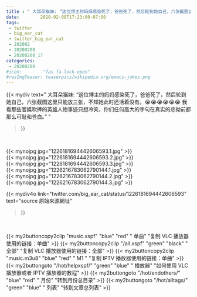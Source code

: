 ```yaml
---
title : " 大耳朵猫妹: “这位博主的妈妈感染死了，爸爸死了，然后轮到她自己，六张截图这里只能放三张，不知她此时还活着没有。😭😭😭😭😭😭&#10;我看那些官媒吹捧的英雄人物事迹只想冷笑，你们任何高大的字句在真实的悲拗前都那么可耻和苍白。”  "
date:        2020-02-08T17:23:00-07:00
tags:
 - twitter
 - big_ear_cat
 - twitter_big_ear_cat
 - 202002
 - 20200208
 - 20200208_17
categories:
 - 20200208
#icon:        "fas fa-lock-open"
#resImgTeaser: teaserpics/wikipedia.org/emacs-jokes.png
---
```


{{< mydiv text=" 大耳朵猫妹: “这位博主的妈妈感染死了，爸爸死了，然后轮到她自己，六张截图这里只能放三张，不知她此时还活着没有。😭😭😭😭😭😭&#10;我看那些官媒吹捧的英雄人物事迹只想冷笑，你们任何高大的字句在真实的悲拗前都那么可耻和苍白。”  "
>}}
<br>


 {{< mynojpg jpg="1226181694442606593.1.jpg" >}}<br>  {{< mynojpg jpg="1226181694442606593.2.jpg" >}}<br>  {{< mynojpg jpg="1226181694442606593.3.jpg" >}}<br> 
 {{< mynojpg jpg="1226216783062790144.1.jpg" >}}<br>  {{< mynojpg jpg="1226216783062790144.2.jpg" >}}<br>  {{< mynojpg jpg="1226216783062790144.3.jpg" >}}<br> 



{{< mydiv4o link="twitter.com/big_ear_cat/status/1226181694442606593"
text="source 原始來源網址"
>}}


<br>





{{< my2buttoncopy2clip "music.xspf"        "blue"   "red"    " 单曲"  "复制 VLC 播放器使用的链接：单曲" >}} {{< my2buttoncopy2clip "/all.xspf"         "green"  "black"  " 全部"  "复制 VLC 播放器使用的链接：全部" >}} {{< my2buttoncopy2clip "music.m3u8"        "blue"   "red"    " M1 "    "复制 IPTV 播放器使用的链接：单曲" >}} {{< my2buttongoto      "/hot/helpxspf/"    "green"  "blue"   " 播放器" "如何使用 VLC 播放器或者 IPTV 播放器的教程" >}} {{< my2buttongoto      "/hot/endothers/"   "blue"   "red"    " 月份"   "转到月份总目录" >}} {{< my2buttongoto      "/hot/alltags/"     "green"  "blue"   " 列表"   "转到文章总列表" >}} 
